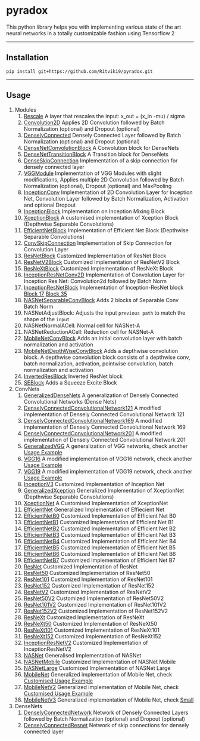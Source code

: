 # pyradox
This python library helps you with implementing various state of the art neural networks in a totally customizable fashion using Tensorflow 2
___
## Installation

    pip install git+https://github.com/Ritvik19/pyradox.git
___

## Usage

1. Modules
   1. [Rescale](https://github.com/Ritvik19/pyradox-doc/usage/Rescale/Rescale.md) A layer that rescales the input: x_out = (x_in -mu) / sigma
   2. [Convolution2D](https://github.com/Ritvik19/pyradox-doc/usage/Convolution2D/Convolution2D.md) Applies 2D Convolution followed by Batch Normalization (optional) and Dropout (optional)
   3. [DenselyConnected](https://github.com/Ritvik19/pyradox-doc/usage/DenselyConnected/DenselyConnected.md) Densely Connected Layer followed by Batch Normalization (optional) and Dropout (optional)
   4. [DenseNetConvolutionBlock](https://github.com/Ritvik19/pyradox-doc/usage/DenseNetConvolutionBlock/DenseNetConvolutionBlock.md) A Convolution block for DenseNets
   5. [DenseNetTransitionBlock](https://github.com/Ritvik19/pyradox-doc/usage/DenseNetTransitionBlock/DenseNetTransitionBlock.md) A Transition block for DenseNets
   6. [DenseSkipConnection](https://github.com/Ritvik19/pyradox-doc/usage/DenseSkipConnection/DenseSkipConnection.md) Implementation of a skip connection for densely connected layer
   7. [VGGModule](https://github.com/Ritvik19/pyradox-doc/usage/VGG-Module/VGG-Module.md) Implementation of VGG Modules with slight modifications, Applies multiple 2D Convolution followed by Batch Normalization (optional), Dropout (optional) and MaxPooling
   8. [InceptionConv](https://github.com/Ritvik19/pyradox-doc/usage/InceptionConv/InceptionConv.md) Implementation of 2D Convolution Layer for Inception Net, Convolution Layer followed by Batch Normalization, Activation and optional Dropout
   9. [InceptionBlock](https://github.com/Ritvik19/pyradox-doc/usage/InceptionBlock/InceptionBlock.md) Implementation on Inception Mixing Block
   10. [XceptionBlock](https://github.com/Ritvik19/pyradox-doc/usage/XceptionBlock/XceptionBlock.md) A customised implementation of Xception Block (Depthwise Separable Convolutions)
   11. [EfficientNetBlock](https://github.com/Ritvik19/pyradox-doc/usage/EfficientNetBlock/EfficientNetBlock.md) Implementation of Efficient Net Block (Depthwise Separable Convolutions)
   12. [ConvSkipConnection](https://github.com/Ritvik19/pyradox-doc/usage/ConvSkipConnection/ConvSkipConnection.md) Implementation of Skip Connection for Convolution Layer
   13. [ResNetBlock](https://github.com/Ritvik19/pyradox-doc/usage/ResNetBlock/ResNetBlock.md) Customized Implementation of ResNet Block
   14. [ResNetV2Block](https://github.com/Ritvik19/pyradox-doc/usage/ResNetV2Block/ResNetV2Block.md) Customized Implementation of ResNetV2 Block
   15. [ResNeXtBlock](https://github.com/Ritvik19/pyradox-doc/usage/ResNeXtBlock/ResNeXtBlock.md) Customized Implementation of ResNeXt Block
   16. [InceptionResNetConv2D](https://github.com/Ritvik19/pyradox-doc/usage/InceptionResNetConv2D/InceptionResNetConv2D.md) Implementation of Convolution Layer for Inception Res Net: Convolution2d followed by Batch Norm
   17. [InceptionResNetBlock](https://github.com/Ritvik19/pyradox-doc/usage/InceptionResNetBlock-1/InceptionResNetBlock-1.md) Implementation of Inception-ResNet block [Block 17](https://github.com/Ritvik19/pyradox-doc/usage/InceptionResNetBlock-2/InceptionResNetBlock-2.md) [Block 35](https://github.com/Ritvik19/pyradox-doc/usage/InceptionResNetBlock-3/InceptionResNetBlock-3.md)
   18. [NASNetSeparableConvBlock](https://github.com/Ritvik19/pyradox-doc/usage/NASNetSeparableConvBlock/NASNetSeparableConvBlock.md) Adds 2 blocks of Separable Conv Batch Norm
   19. NASNetAdjustBlock: Adjusts the input `previous path` to match the shape of the `input`
   20. NASNetNormalACell: Normal cell for NASNet-A
   21. NASNetReductionACell: Reduction cell for NASNet-A
   22. [MobileNetConvBlock](https://github.com/Ritvik19/pyradox-doc/usage/MobileNetConvBlock/MobileNetConvBlock.md) Adds an initial convolution layer with batch normalization and activation
   23. [MobileNetDepthWiseConvBlock](https://github.com/Ritvik19/pyradox-doc/usage/MobileNetDepthWiseConvBlock/MobileNetDepthWiseConvBlock.md) Adds a depthwise convolution block. A depthwise convolution block consists of a depthwise conv, batch normalization, activation, pointwise convolution, batch normalization and activation
   24. [InvertedResBlock](https://github.com/Ritvik19/pyradox-doc/usage/InvertedResBlock/InvertedResBlock.md) Inverted ResNet block
   25. [SEBlock](https://github.com/Ritvik19/pyradox-doc/usage/SEBlock/SEBlock.md) Adds a Squeeze Excite Block
2. ConvNets
   1.  [GeneralizedDenseNets](https://github.com/Ritvik19/pyradox-doc/usage/GeneralizedDenseNets/GeneralizedDenseNets.md) A generalization of Densely Connected Convolutional Networks (Dense Nets)
   2.  [DenselyConnectedConvolutionalNetwork121](https://github.com/Ritvik19/pyradox-doc/usage/DenselyConnectedConvolutionalNetwork121/DenselyConnectedConvolutionalNetwork121.md) A modified implementation of Densely Connected Convolutional Network 121
   3.  [DenselyConnectedConvolutionalNetwork169](https://github.com/Ritvik19/pyradox-doc/usage/DenselyConnectedConvolutionalNetwork169/DenselyConnectedConvolutionalNetwork169.md) A modified implementation of Densely Connected Convolutional Network 169
   4.  [DenselyConnectedConvolutionalNetwork201](https://github.com/Ritvik19/pyradox-doc/usage/DenselyConnectedConvolutionalNetwork201/DenselyConnectedConvolutionalNetwork201.md) A modified implementation of Densely Connected Convolutional Network 201
   5. [GeneralizedVGG](https://github.com/Ritvik19/pyradox-doc/usage/GeneralizedVGG-1/GeneralizedVGG-1.md) A generalization of VGG networks, check another [Usage Example](https://github.com/Ritvik19/pyradox-doc/usage/GeneralizedVGG-2/GeneralizedVGG-2.md)
   6. [VGG16](https://github.com/Ritvik19/pyradox-doc/usage/VGG16-1/VGG16-1.md) A modified implementation of VGG16 network, check another [Usage Example](https://github.com/Ritvik19/pyradox-doc/usage/VGG16-2/VGG16-2.md)
   7. [VGG19](https://github.com/Ritvik19/pyradox-doc/usage/VGG19-1/VGG19-1.md) A modified implementation of VGG19 network, check another [Usage Example](https://github.com/Ritvik19/pyradox-doc/usage/VGG19-2/VGG19-2.md)
   8. [InceptionV3](https://github.com/Ritvik19/pyradox-doc/usage/InceptionV3/InceptionV3.md) Customized Implementation of Inception Net
   9. [GeneralizedXception](https://github.com/Ritvik19/pyradox-doc/usage/GeneralizedXception/GeneralizedXception.md) Generalized Implementation of XceptionNet (Depthwise Separable Convolutions)
   10. [XceptionNet](https://github.com/Ritvik19/pyradox-doc/usage/XceptionNet/XceptionNet.md) A Customised Implementation of XceptionNet
   11. [EfficientNet](https://github.com/Ritvik19/pyradox-doc/usage/EfficientNet/EfficientNet.md) Generalized Implementation of Effiecient Net
   12. [EfficientNetB0](https://github.com/Ritvik19/pyradox-doc/usage/EfficientNetB0/EfficientNetB0.md) Customized Implementation of Efficient Net B0
   13. [EfficientNetB1](https://github.com/Ritvik19/pyradox-doc/usage/EfficientNetB1/EfficientNetB1.md) Customized Implementation of Efficient Net B1
   14. [EfficientNetB2](https://github.com/Ritvik19/pyradox-doc/usage/EfficientNetB2/EfficientNetB2.md) Customized Implementation of Efficient Net B2
   15. [EfficientNetB3](https://github.com/Ritvik19/pyradox-doc/usage/EfficientNetB3/EfficientNetB3.md) Customized Implementation of Efficient Net B3
   16. [EfficientNetB4](https://github.com/Ritvik19/pyradox-doc/usage/EfficientNetB4/EfficientNetB4.md) Customized Implementation of Efficient Net B4
   17. [EfficientNetB5](https://github.com/Ritvik19/pyradox-doc/usage/EfficientNetB5/EfficientNetB5.md) Customized Implementation of Efficient Net B5
   18. [EfficientNetB6](https://github.com/Ritvik19/pyradox-doc/usage/EfficientNetB6/EfficientNetB6.md) Customized Implementation of Efficient Net B6
   19. [EfficientNetB7](https://github.com/Ritvik19/pyradox-doc/usage/EfficientNetB7/EfficientNetB7.md) Customized Implementation of Efficient Net B7
   20. [ResNet](https://github.com/Ritvik19/pyradox-doc/usage/ResNet/ResNet.md) Customized Implementation of ResNet
   21. [ResNet50](https://github.com/Ritvik19/pyradox-doc/usage/ResNet50/ResNet50.md) Customized Implementation of ResNet50
   22. [ResNet101](https://github.com/Ritvik19/pyradox-doc/usage/ResNet101/ResNet101.md) Customized Implementation of ResNet101
   23. [ResNet152](https://github.com/Ritvik19/pyradox-doc/usage/ResNet152/ResNet152.md) Customized Implementation of ResNet152
   24. [ResNetV2](https://github.com/Ritvik19/pyradox-doc/usage/ResNetV2/ResNetV2.md) Customized Implementation of ResNetV2
   25. [ResNet50V2](https://github.com/Ritvik19/pyradox-doc/usage/ResNet50V2/ResNet50V2.md) Customized Implementation of ResNet50V2
   26. [ResNet101V2](https://github.com/Ritvik19/pyradox-doc/usage/ResNet101V2/ResNet101V2.md) Customized Implementation of ResNet101V2
   27. [ResNet152V2](https://github.com/Ritvik19/pyradox-doc/usage/ResNet152V2/ResNet152V2.md) Customized Implementation of ResNet152V2
   28. [ResNeXt](https://github.com/Ritvik19/pyradox-doc/usage/ResNeXt/ResNeXt.md) Customized Implementation of ResNeXt
   29. [ResNeXt50](https://github.com/Ritvik19/pyradox-doc/usage/ResNeXt50/ResNeXt50.md) Customized Implementation of ResNeXt50
   30. [ResNeXt101](https://github.com/Ritvik19/pyradox-doc/usage/ResNeXt101/ResNeXt101.md) Customized Implementation of ResNeXt101
   31. [ResNeXt152](https://github.com/Ritvik19/pyradox-doc/usage/ResNeXt152/ResNeXt152.md) Customized Implementation of ResNeXt152
   32. [InceptionResNetV2](https://github.com/Ritvik19/pyradox-doc/usage/InceptionResNetV2/InceptionResNetV2.md) Customized Implementation of InceptionResNetV2
   33. [NASNet](https://github.com/Ritvik19/pyradox-doc/usage/NASNet/NASNet.md) Generalised Implementation of NASNet
   34. [NASNetMobile](https://github.com/Ritvik19/pyradox-doc/usage/NASNetMobile/NASNetMobile.md) Customized Implementation of NASNet Mobile
   35. [NASNetLarge](https://github.com/Ritvik19/pyradox-doc/usage/NASNetLarge/NASNetLarge.md) Customized Implementation of NASNet Large
   36. [MobileNet](https://github.com/Ritvik19/pyradox-doc/usage/MobileNet-1/MobileNet-1.md) Generalized implementation of Mobile Net, check [Customised Usage Example](https://github.com/Ritvik19/pyradox-doc/usage/MobileNet-2/MobileNet-2.md)
   37. [MobileNetV2](https://github.com/Ritvik19/pyradox-doc/usage/MobileNetV2-1/MobileNetV2-1.md) Generalized implementation of Mobile Net, check [Customised Usage Example](https://github.com/Ritvik19/pyradox-doc/usage/MobileNetV2-2/MobileNetV2-2.md)
   38. [MobileNetV3](https://github.com/Ritvik19/pyradox-doc/usage/MobileNetV3-1/MobileNetV3-1.md) Generalized implementation of Mobile Net, check [Small](https://github.com/Ritvik19/pyradox-doc/usage/MobileNetV3-2/MobileNetV3-2.md)
3. DenseNets
   1. [DenselyConnectedNetwork](https://github.com/Ritvik19/pyradox-doc/usage/DenselyConnectedNetwork/DenselyConnectedNetwork.md) Network of Densely Connected Layers followed by Batch Normalization (optional) and Dropout (optional)
   2. [DenselyConnectedResnet](https://github.com/Ritvik19/pyradox-doc/usage/DenselyConnectedResnet/DenselyConnectedResnet.md) Network of skip connections for densely connected layer